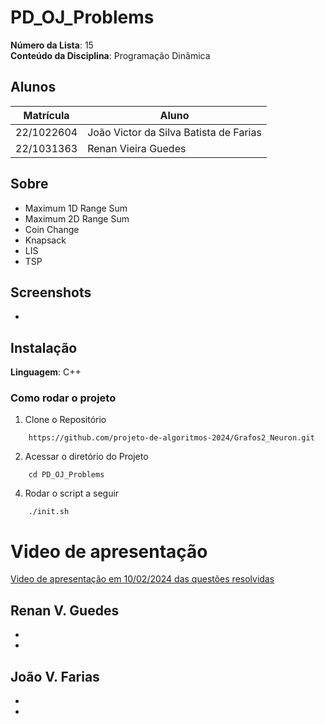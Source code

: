 # PD_OJ_Problems

**Número da Lista**: 15<br>
**Conteúdo da Disciplina**: Programação Dinâmica<br>

## Alunos

| Matrícula  | Aluno                                  |
| ---------- | -------------------------------------- |
| 22/1022604 | João Victor da Silva Batista de Farias |
| 22/1031363 | Renan Vieira Guedes                    |

## Sobre
-  Maximum 1D Range Sum
-  Maximum 2D Range Sum
- Coin Change
- Knapsack
- LIS
- TSP

## Screenshots
-

## Instalação

**Linguagem**: C++<br>

### Como rodar o projeto

1. Clone o Repositório

```
    https://github.com/projeto-de-algoritmos-2024/Grafos2_Neuron.git
```

2. Acessar o diretório do Projeto
```
    cd PD_OJ_Problems
```

4. Rodar o script a seguir
```
    ./init.sh
```

# Video de apresentação

[Video de apresentação em 10/02/2024 das questões resolvidas](https://youtu.be/D34y4ugFGVI)

Renan V. Guedes
- 
- 
- 

João V. Farias
- 
- 
- 





